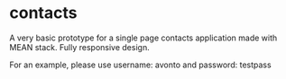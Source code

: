 # contacts

A very basic prototype for a single page contacts application made with MEAN stack. Fully responsive design.

For an example, please use username: avonto and password: testpass

